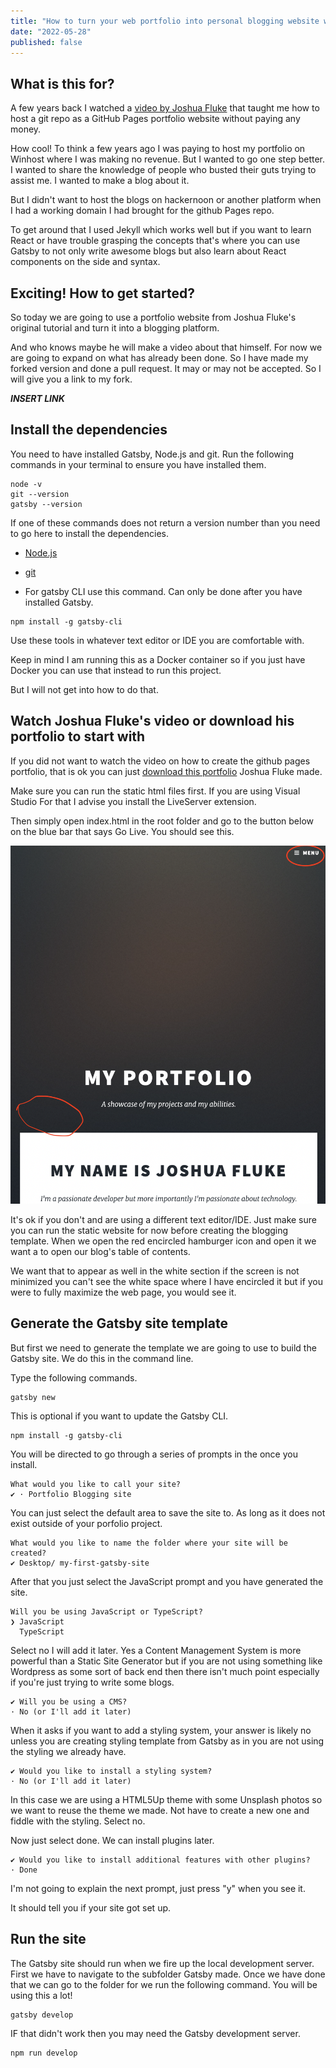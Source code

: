 ```yaml
---
title: "How to turn your web portfolio into personal blogging website with Gatsby"
date: "2022-05-28"
published: false
---
```


## What is this for? ##

A few years back I watched a [video by Joshua Fluke](https://www.youtube.com/watch?v=u-RLu_8kwA0) that taught me how to host a git repo as a GitHub Pages portfolio website without paying any money.

How cool! To think a few years ago I was paying to host my portfolio on Winhost where I was making no revenue. But I wanted to go one step better. I wanted to share the
knowledge of people who busted their guts
trying to assist me. I wanted to make a blog about it.

But I didn't want to host the blogs on hackernoon
or another platform when I had a working domain
I had brought for the github Pages repo.

To get around that I used Jekyll which works well but if you want to learn React or have trouble grasping the concepts that's where
you can use Gatsby to not only write awesome blogs but also learn about React components on the side and syntax.

## Exciting! How to get started? ##

So today we are going to use a portfolio website from Joshua Fluke's original tutorial and turn it into a blogging platform.

And who knows maybe he will make a video about that himself. For now we are going to expand on what has already been done. So I have made my forked version and done a pull request. It may or may not be accepted. So I will give you a link to my fork.

_______INSERT LINK_______

## Install the dependencies ##

You need to have installed Gatsby, Node.js and git. Run the following commands in your terminal to ensure you have installed them.

```
node -v
git --version
gatsby --version

```

If one of these commands does not return a version number than you need to go here to install the dependencies.

- [Node.js](https://nodejs.dev/download)
- [git](https://git-scm.com/download/win)

- For gatsby CLI use this command. Can only be
done after you have installed Gatsby.

```
npm install -g gatsby-cli
```

Use these tools in whatever text editor or IDE you are comfortable with.

Keep in mind I am running this as a Docker container so if you just
have Docker you can use that instead to run this project.

But I will not get into how to do that.

## Watch Joshua Fluke's video or download his portfolio to start with ##

If you did not want to watch the video on how to create the github pages portfolio, that is ok you can just [download this portfolio](https://github.com/JoshuaFluke/joshuafluke.github.io) Joshua Fluke made.

Make sure you can run the static html files first. If you are using Visual Studio For that I advise you install the LiveServer extension.

Then simply open index.html in the root folder and go to the button below on the blue bar that says Go Live. You should see this.  

![](Screen%20Shot%202022-06-01%20at%209.36.28%20pm.png)

It's ok if you don't and are using a different text editor/IDE. Just make sure you can run the static website for now before creating the blogging template. When we open the red encircled hamburger icon and open it we want a to open our blog's table of contents.

We want that to appear as well in the white section if the screen is not minimized you can't see the white space where I have encircled it but if you were to fully maximize the web page, you would see it.

## Generate the Gatsby site template ##

But first we need to generate the template we are going to use to build the Gatsby site. We do this in the command line.

Type the following commands.

```
gatsby new
```

This is optional if you want to update the Gatsby CLI.  

```
npm install -g gatsby-cli
```

You will be directed to go through a series of prompts in the once you install.

```
What would you like to call your site?
✔ · Portfolio Blogging site
```


You can just select the default area to save the site to. As long as it does not exist outside of your porfolio project.
```
What would you like to name the folder where your site will be created?
✔ Desktop/ my-first-gatsby-site
```

After that you just select the JavaScript prompt and you have generated the site.

```
Will you be using JavaScript or TypeScript?
❯ JavaScript
  TypeScript
```

Select no I will add it later. Yes a Content Management System is more powerful than a Static Site Generator but if you are not using something like Wordpress as some sort of back end then there isn't much point especially if you're just trying to write some blogs.

```
✔ Will you be using a CMS?
· No (or I'll add it later)
```

When it asks if you want to add a styling system, your answer is likely no unless you are creating styling template from Gatsby as in you are not using the styling we already have.

```
✔ Would you like to install a styling system?
· No (or I'll add it later)
```

In this case we are using a HTML5Up theme with some Unsplash photos so we want to reuse the theme we made. Not have to create a new one and fiddle with the styling. Select no.

Now just select done. We can install plugins later.

```
✔ Would you like to install additional features with other plugins?
· Done
```

I'm not going to explain the next prompt, just press "y" when you see it.

It should tell you if your site got set up.

## Run the site ##

The Gatsby site should run when we fire up the local development server. First we have to navigate to the subfolder Gatsby made. Once we have done that we can go to the folder for we run the following command. You will be using this a lot!

```
gatsby develop
```

IF that didn't work then you may need the Gatsby development server.

```
npm run develop
```